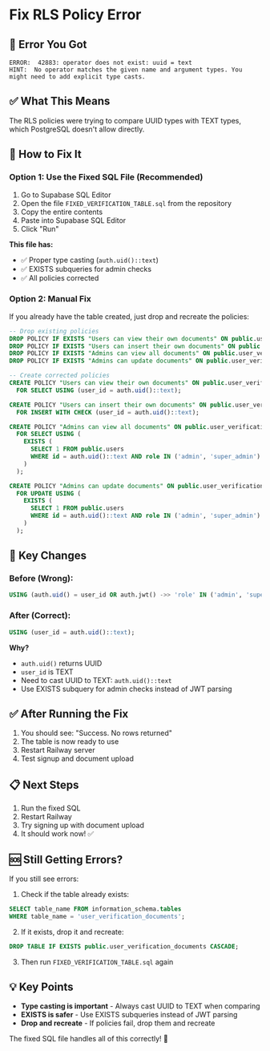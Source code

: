 # Fix RLS Policy Error

## 🚨 Error You Got

```
ERROR:  42883: operator does not exist: uuid = text
HINT:  No operator matches the given name and argument types. You might need to add explicit type casts.
```

## ✅ What This Means

The RLS policies were trying to compare UUID types with TEXT types, which PostgreSQL doesn't allow directly.

## 🔧 How to Fix It

### Option 1: Use the Fixed SQL File (Recommended)

1. Go to Supabase SQL Editor
2. Open the file `FIXED_VERIFICATION_TABLE.sql` from the repository
3. Copy the entire contents
4. Paste into Supabase SQL Editor
5. Click "Run"

**This file has:**
- ✅ Proper type casting (`auth.uid()::text`)
- ✅ EXISTS subqueries for admin checks
- ✅ All policies corrected

### Option 2: Manual Fix

If you already have the table created, just drop and recreate the policies:

```sql
-- Drop existing policies
DROP POLICY IF EXISTS "Users can view their own documents" ON public.user_verification_documents;
DROP POLICY IF EXISTS "Users can insert their own documents" ON public.user_verification_documents;
DROP POLICY IF EXISTS "Admins can view all documents" ON public.user_verification_documents;
DROP POLICY IF EXISTS "Admins can update documents" ON public.user_verification_documents;

-- Create corrected policies
CREATE POLICY "Users can view their own documents" ON public.user_verification_documents
  FOR SELECT USING (user_id = auth.uid()::text);

CREATE POLICY "Users can insert their own documents" ON public.user_verification_documents
  FOR INSERT WITH CHECK (user_id = auth.uid()::text);

CREATE POLICY "Admins can view all documents" ON public.user_verification_documents
  FOR SELECT USING (
    EXISTS (
      SELECT 1 FROM public.users
      WHERE id = auth.uid()::text AND role IN ('admin', 'super_admin')
    )
  );

CREATE POLICY "Admins can update documents" ON public.user_verification_documents
  FOR UPDATE USING (
    EXISTS (
      SELECT 1 FROM public.users
      WHERE id = auth.uid()::text AND role IN ('admin', 'super_admin')
    )
  );
```

## 🔑 Key Changes

### Before (Wrong):
```sql
USING (auth.uid() = user_id OR auth.jwt() ->> 'role' IN ('admin', 'super_admin'));
```

### After (Correct):
```sql
USING (user_id = auth.uid()::text);
```

**Why?**
- `auth.uid()` returns UUID
- `user_id` is TEXT
- Need to cast UUID to TEXT: `auth.uid()::text`
- Use EXISTS subquery for admin checks instead of JWT parsing

## ✅ After Running the Fix

1. You should see: "Success. No rows returned"
2. The table is now ready to use
3. Restart Railway server
4. Test signup and document upload

## 📋 Next Steps

1. Run the fixed SQL
2. Restart Railway
3. Try signing up with document upload
4. It should work now! ✅

## 🆘 Still Getting Errors?

If you still see errors:

1. Check if the table already exists:
```sql
SELECT table_name FROM information_schema.tables 
WHERE table_name = 'user_verification_documents';
```

2. If it exists, drop it and recreate:
```sql
DROP TABLE IF EXISTS public.user_verification_documents CASCADE;
```

3. Then run `FIXED_VERIFICATION_TABLE.sql` again

## 💡 Key Points

- **Type casting is important** - Always cast UUID to TEXT when comparing
- **EXISTS is safer** - Use EXISTS subqueries instead of JWT parsing
- **Drop and recreate** - If policies fail, drop them and recreate

The fixed SQL file handles all of this correctly! 🚀

